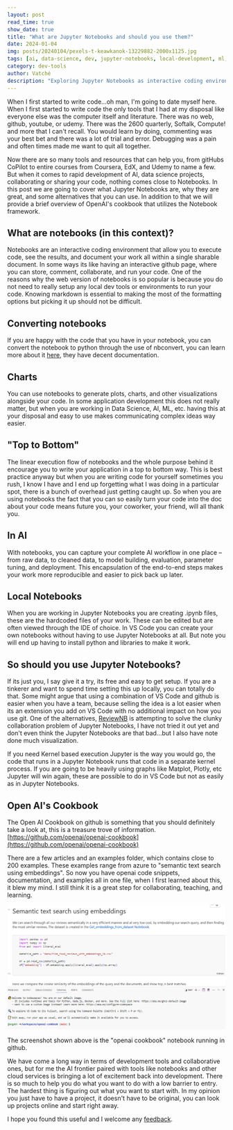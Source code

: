 ```yaml
---
layout: post
read_time: true
show_date: true
title: "What are Jupyter Notebooks and should you use them?"
date: 2024-01-04
img: posts/20240104/pexels-t-keawkanok-13229882-2000x1125.jpg
tags: [ai, data-science, dev, jupyter-notebooks, local-development, ml, notebooks, pip, python, vs-code]
category: dev-tools
author: Vatché
description: "Exploring Jupyter Notebooks as interactive coding environments for AI and data science projects, including their benefits, alternatives, and the OpenAI cookbook examples."
---
```


When I first started to write code…oh man, I'm going to date myself here. When I first started to write code the only tools that I had at my disposal like everyone else was the computer itself and literature. There was no web, github, youtube, or udemy. There was the 2600 quarterly, Softalk, Compute! and more that I can't recall. You would learn by doing, commenting was your best bet and there was a lot of trial and error. Debugging was a pain and often times made me want to quit all together.

Now there are so many tools and resources that can help you, from gitHubs CoPilot to entire courses from Coursera, EdX, and Udemy to name a few. But when it comes to rapid development of AI, data science projects, collaborating or sharing your code, nothing comes close to Notebooks. In this post we are going to cover what Jupyter Notebooks are, why they are great, and some alternatives that you can use. In addition to that we will provide a brief overview of OpenAI's cookbook that utilizes the Notebook framework.

## What are notebooks (in this context)?

Notebooks are an interactive coding environment that allow you to execute code, see the results, and document your work all within a single sharable document. In some ways its like having an interactive github page, where you can store, comment, collaborate, and run your code. One of the reasons why the web version of notebooks is so popular is because you do not need to really setup any local dev tools or environments to run your code. Knowing markdown is essential to making the most of the formatting options but picking it up should not be difficult.

## Converting notebooks

If you are happy with the code that you have in your notebook, you can convert the notebook to python through the use of nbconvert, you can learn more about it [here](https://nbconvert.readthedocs.io/en/latest/), they have decent documentation.

## Charts

You can use notebooks to generate plots, charts, and other visualizations alongside your code. In some application development this does not really matter, but when you are working in Data Science, AI, ML, etc. having this at your disposal and easy to use makes communicating complex ideas way easier.

## "Top to Bottom"

The linear execution flow of notebooks and the whole purpose behind it encourage you to write your application in a top to bottom way. This is best practice anyway but when you are writing code for yourself sometimes you rush, I know I have and I end up forgetting what I was doing in a particular spot, there is a bunch of overhead just getting caught up. So when you are using notebooks the fact that you can so easily turn your code into the doc about your code means future you, your coworker, your friend, will all thank you.

## In AI

With notebooks, you can capture your complete AI workflow in one place – from raw data, to cleaned data, to model building, evaluation, parameter tuning, and deployment. This encapsulation of the end-to-end steps makes your work more reproducible and easier to pick back up later.

## Local Notebooks

When you are working in Jupyter Notebooks you are creating .ipynb files, these are the hardcoded files of your work. These can be edited but are often viewed through the IDE of choice. In VS Code you can create your own notebooks without having to use Jupyter Notebooks at all. But note you will end up having to install python and libraries to make it work.

## So should you use Jupyter Notebooks?

If its just you, I say give it a try, its free and easy to get setup. If you are a tinkerer and want to spend time setting this up locally, you can totally do that. Some might argue that using a combination of VS Code and github is easier when you have a team, because selling the idea is a lot easier when its an extension you add on VS Code with no additional impact on how you use git. One of the alternatives, [ReviewNB](https://www.reviewnb.com/) is attempting to solve the clunky collaboration problem of Jupyter Notebooks, I have not tried it out yet and don't even think the Jupyter Notebooks are that bad…but I also have note done much visualization.

If you need Kernel based execution Jupyter is the way you would go, the code that runs in a Jupyter Notebook runs that code in a separate kernel process. If you are going to be heavily using graphs like Matplot, Plotly, etc Jupyter will win again, these are possible to do in VS Code but not as easily as in Jupyter Notebooks.

## Open AI's Cookbook

The Open AI Cookbook on github is something that you should definitely take a look at, this is a treasure trove of information. [https://github.com/openai/openai-cookbook](https://github.com/openai/openai-cookbook)

There are a few articles and an examples folder, which contains close to 200 examples. These examples range from azure to "semantic text search using embeddings". So now you have openai code snippets, documentation, and examples all in one file, when I first learned about this, it blew my mind. I still think it is a great step for collaborating, teaching, and learning.

![OpenAI Cookbook notebook in GitHub](./assets/img/posts/20240104/notebook-in-github.png)

The screenshot shown above is the "openai cookbook" notebook running in github.

We have come a long way in terms of development tools and collaborative ones, but for me the AI frontier paired with tools like notebooks and other cloud services is bringing a lot of excitement back into development. There is so much to help you do what you want to do with a low barrier to entry. The hardest thing is figuring out what you want to start with. In my opinion you just have to have a project, it doesn't have to be original, you can look up projects online and start right away.

I hope you found this useful and I welcome any [feedback](https://nightfalladvisors.com/contact#form).